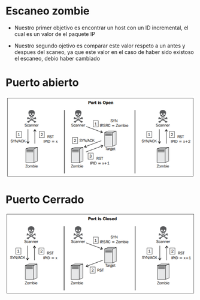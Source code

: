 # Escaneo zombie #

* Nuestro primer objetivo es encontrar un host con un ID incremental, el cual es un valor de el paquete IP
 
* Nuestro segundo ojetivo es comparar este valor respeto a un antes y despues del scaneo, ya que este valor en el caso de haber  sido existoso el escaneo, debio haber cambiado

# Puerto abierto #

![alt-text](img/7.png) 
   
# Puerto Cerrado #

![alt-text](img/9.png)
